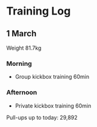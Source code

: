 # Training Log

## 1 March
Weight 81.7kg

### Morning
- Group kickbox training 60min

### Afternoon
- Private kickbox training 60min


Pull-ups up to today: 29,892
